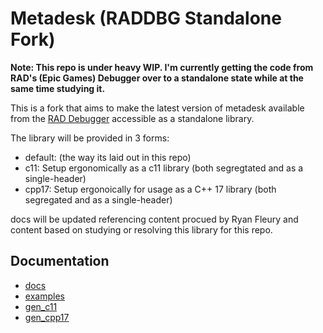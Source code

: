 # Metadesk (RADDBG Standalone Fork)

**Note: This repo is under heavy WIP. I'm currently getting the code from RAD's (Epic Games) Debugger over to a standalone state while at the same time studying it.**

This is a fork that aims to make the latest version of metadesk available from the [RAD Debugger](https://github.com/EpicGamesExt/raddebugger) accessible as a standalone library.

The library will be provided in 3 forms:

* default: (the way its laid out in this repo)
* c11: Setup ergonomically as a c11 library (both segregtated and as a single-header)
* cpp17: Setup ergonoically for usage as a C++ 17 library (both segregated and as a single-header)

docs will be updated referencing content procued by Ryan Fleury and content based on studying or resolving this library for this repo.

## Documentation

* [docs](./docs/Readme.md)
* [examples](./examples/Readme.md)
* [gen_c11](./gen_c11/Readme.md)
* [gen_cpp17](./gen_cpp17/Readme.md)
